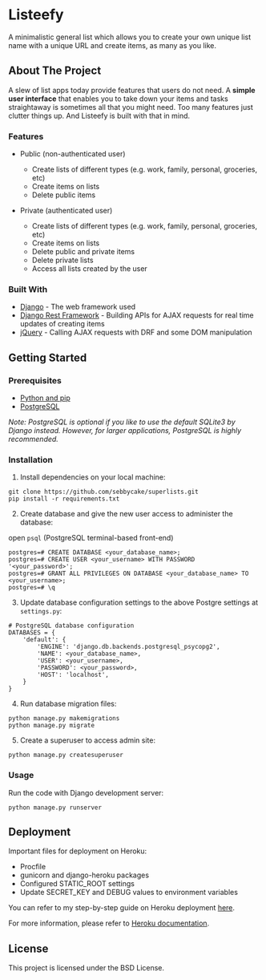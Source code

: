 # Listeefy

A minimalistic general list which allows you to create your own unique list name with a unique URL and create items, as many as you like.

## About The Project

A slew of list apps today provide features that users do not need. A **simple user interface** that enables you to take down your items and tasks straightaway is sometimes all that you might need. Too many features just clutter things up. And Listeefy is built with that in mind.

### Features

- Public (non-authenticated user)
    - Create lists of different types (e.g. work, family, personal, groceries, etc)
    - Create items on lists
    - Delete public items

- Private (authenticated user)
    - Create lists of different types (e.g. work, family, personal, groceries, etc)
    - Create items on lists
    - Delete public and private items
    - Delete private lists
    - Access all lists created by the user

### Built With

* [Django](https://www.djangoproject.com/) - The web framework used
* [Django Rest Framework](https://www.django-rest-framework.org/) - Building APIs for AJAX requests for real time updates of creating items 
* [jQuery](https://jquery.com/) - Calling AJAX requests with DRF and some DOM manipulation 


## Getting Started

### Prerequisites

* [Python and pip](https://www.python.org/)
* [PostgreSQL](https://www.postgresql.org/) 

*Note: PostgreSQL is optional if you like to use the default SQLite3 by Django instead. However, for larger applications, PostgreSQL is highly recommended.*

### Installation

1. Install dependencies on your local machine:

```
git clone https://github.com/sebbycake/superlists.git
pip install -r requirements.txt
```

2. Create database and give the new user access to administer the database:

open `psql` (PostgreSQL terminal-based front-end)

```
postgres=# CREATE DATABASE <your_database_name>;
postgres=# CREATE USER <your_username> WITH PASSWORD '<your_password>';
postgres=# GRANT ALL PRIVILEGES ON DATABASE <your_database_name> TO <your_username>;
postgres=# \q
``` 

3. Update database configuration settings to the above Postgre settings at `settings.py`:

```
# PostgreSQL database configuration
DATABASES = {
    'default': {
        'ENGINE': 'django.db.backends.postgresql_psycopg2',
        'NAME': <your_database_name>,
        'USER': <your_username>,
        'PASSWORD': <your_password>,
        'HOST': 'localhost',
    }
}
```

4. Run database migration files:
```
python manage.py makemigrations
python manage.py migrate
```

5. Create a superuser to access admin site:

```
python manage.py createsuperuser
```

### Usage

Run the code with Django development server:
```
python manage.py runserver
```

## Deployment

Important files for deployment on Heroku:

* Procfile
* gunicorn and django-heroku packages
* Configured STATIC_ROOT settings
* Update SECRET_KEY and DEBUG values to environment variables

You can refer to my step-by-step guide on Heroku deployment [here](https://github.com/sebbycake/django-heroku-deployment-guide).

For more information, please refer to [Heroku documentation](https://devcenter.heroku.com/articles/getting-started-with-python).


## License

This project is licensed under the BSD License.
